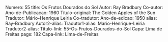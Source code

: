 Numero: 55
title: Os Frutos Dourados do Sol
Autor: Ray Bradbury
Co-autor: 
Ano-de-Publicacao: 1960
Titulo-original: The Golden Apples of the Sun
Tradutor: Mário-Henrique Leiria
Co-tradutor: 
Ano-de-edicao: 1950
alias: Ray-Bradbury
Autor2-alias: 
Tradutor1-alias: Mario-Henrique-Leiria
Tradutor2-alias: 
Titulo-link: 55-Os-Frutos-Dourados-do-Sol
Capa: Lima de Freitas
pags: 182
Capa-link: Lima-de-Freitas